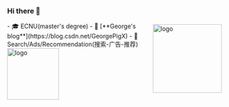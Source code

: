 ### Hi there 👋

<!--
**xieyufei1993/xieyufei1993** is a ✨ _special_ ✨ repository because its `README.md` (this file) appears on your GitHub profile.

Here are some ideas to get you started:

- 🔭 I’m currently working on ...
- 🌱 I’m currently learning ...
- 👯 I’m looking to collaborate on ...
- 🤔 I’m looking for help with ...
- 💬 Ask me about ...
- 📫 How to reach me: ...
- 😄 Pronouns: ...
- ⚡ Fun fact: ...
-->

<img src="https://github-readme-stats.vercel.app/api?username=xieyufei1993&show_icons=true" alt="logo" height="160" align="right" style="margin: 5px; margin-bottom: 20px;" />
- 🎓 ECNU(master's degree)
- 📖 [**George's blog**](https://blog.csdn.net/GeorgePigX)
- 🔭 Search/Ads/Recommendation(搜索-广告-推荐)
<img src="https://github-profile-trophy.vercel.app/?username=xieyufei1993&theme=flat" alt="logo" height="120" align="center" style="margin: auto; margin-bottom: 20px;" />

